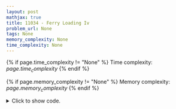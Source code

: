 ```yaml
---
layout: post
mathjax: true
title: 11034 - Ferry Loading Iv
problem_url: None
tags: None
memory_complexity: None
time_complexity: None
---
```




{% if page.time_complexity != "None" %}
Time complexity: ${{ page.time_complexity }}$
{% endif %}

{% if page.memory_complexity != "None" %}
Memory complexity: ${{ page.memory_complexity }}$
{% endif %}

<details>
<summary>
<p style="display:inline">Click to show code.</p>
</summary>
```cpp
{% raw %}
using namespace std;
using vi = vector<int>;
int main(void)
{
    int t;
    cin >> t;
    while (t--)
    {
        int l, m;
        vi left, right;
        cin >> l >> m;
        l *= 100;
        while (m--)
        {
            int len;
            string side;
            cin >> len >> side;
            if (side[0] == 'l')
                left.push_back(len);
            else
                right.push_back(len);
        }
        int lans = 0, rans = 0, cur_acc = 0;
        for (auto len : left)
        {
            if (cur_acc + len >= l)
            {
                lans++;
                cur_acc = len;
            }
            else
                cur_acc += len;
        }
        if (cur_acc > 0)
            ++lans;
        cur_acc = 0;
        for (auto len : right)
        {
            if (cur_acc + len >= l)
            {
                rans++;
                cur_acc = len;
            }
            else
                cur_acc += len;
        }
        if (cur_acc > 0)
            ++rans;
        cout << 2 * max(lans, rans) - (lans > rans ? 1 : 0) << endl;
    }
    return 0;
}

{% endraw %}
```
</details>

